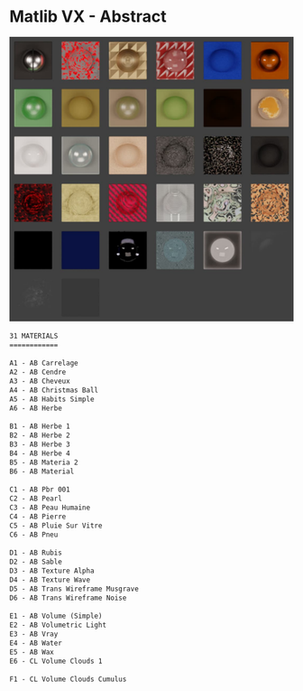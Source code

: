 # Matlib VX - Abstract

![Matlib VX Abstract](https://github.com/don1138/blender-materials/blob/main/Matlib-VX/Matlib-VX-Abstract/Matlib-VX-Abstract.jpg)

```
31 MATERIALS
============

A1 - AB Carrelage
A2 - AB Cendre
A3 - AB Cheveux
A4 - AB Christmas Ball
A5 - AB Habits Simple
A6 - AB Herbe

B1 - AB Herbe 1
B2 - AB Herbe 2
B3 - AB Herbe 3
B4 - AB Herbe 4
B5 - AB Materia 2
B6 - AB Material

C1 - AB Pbr 001
C2 - AB Pearl
C3 - AB Peau Humaine
C4 - AB Pierre
C5 - AB Pluie Sur Vitre
C6 - AB Pneu

D1 - AB Rubis
D2 - AB Sable
D3 - AB Texture Alpha
D4 - AB Texture Wave
D5 - AB Trans Wireframe Musgrave
D6 - AB Trans Wireframe Noise

E1 - AB Volume (Simple)
E2 - AB Volumetric Light
E3 - AB Vray
E4 - AB Water
E5 - AB Wax
E6 - CL Volume Clouds 1

F1 - CL Volume Clouds Cumulus
```
